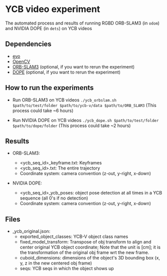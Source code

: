 # YCB video experiment
The automated process and results of running RGBD ORB-SLAM3 (in `odom`) and NVIDIA DOPE (in `dets`) on YCB videos

## Dependencies
- [evo](https://github.com/MichaelGrupp/evo)
- [OpenCV](https://github.com/opencv/opencv)
- [ORB-SLAM3](https://github.com/UZ-SLAMLab/ORB_SLAM3) (optional, if you want to rerun the experiment)
- [DOPE](https://github.com/NVlabs/Deep_Object_Pose) (optional, if you want to rerun the experiment)

## How to run the experiments
- Run ORB-SLAM3 on YCB videos
`./ycb_orbslam.sh $path/to/test/folder $path/to/ycb-v/data $path/to/ORB_SLAM3`
(This process could take ~6 hours)

- Run NVIDIA DOPE on YCB videos
`./ycb_dope.sh $path/to/test/folder $path/to/dope/folder`
(This process could take ~2 hours)

## Results
- ORB-SLAM3:
    - <ycb_seq_id>_keyframe.txt: Keyframes
    - <ycb_seq_id>.txt: The entire trajectory
    - Coordinate system: camera convention (z-out, y-right, x-down)

- NVIDIA DOPE:
    - <ycb_seq_id>_ycb_poses: object pose detection at all times in a YCB sequence (all 0's if no detection)
    - Coordinate system: camera convention (z-out, y-right, x-down)

## Files
- _ycb_original.json:
    - exported_object_classes: YCB-V object class names
    - fixed_model_transform: Transpose of obj transform to align and center original YCB object coordinate; Note that the unit is [cm]; it is the transformation of the original obj frame wrt the new frame.
    - cuboid_dimensions: dimensions of the object's 3D bounding box (x, y, z in the new centered obj frame)
    - seqs: YCB seqs in which the object shows up

